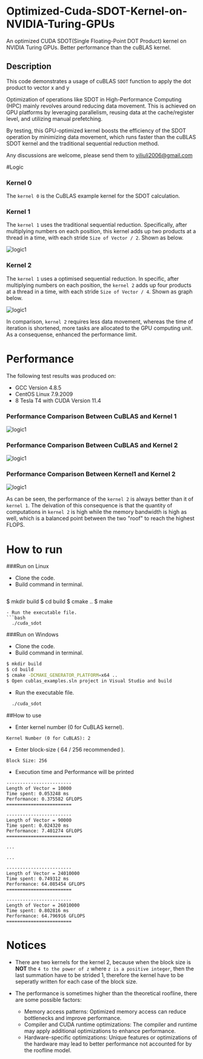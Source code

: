 # Optimized-Cuda-SDOT-Kernel-on-NVIDIA-Turing-GPUs
An optimized CUDA SDOT(Single Floating-Point DOT Product) kernel on NVIDIA Turing GPUs. Better performance than the cuBLAS kernel.
## Description

This code demonstrates a usage of cuBLAS `SDOT` function to apply the dot product to vector x and y

Optimization of operations like SDOT in High-Performance Computing (HPC) mainly revolves around reducing data movement. This is achieved on GPU platforms by leveraging parallelism, reusing data at the cache/register level, and utilizing manual prefetching. 

By testing, this GPU-optimized kernel boosts the efficiency of the SDOT operation by minimizing data movement, which runs faster than the cuBLAS SDOT kernel and the traditional sequential reduction method.

Any discussions are welcome, please send them to yiliuli2006@gmail.com

#Logic
### Kernel 0 
The `kernel 0` is the CuBLAS example kernel for the SDOT calculation. 

### Kernel 1 
The `kernel 1` uses the traditional sequential reduction. Specifically, after multiplying numbers on each position, this kernel adds up two products at a thread in a time, with each stride `Size of Vector / 2`. 
Shown as below. 

![logic1](figs/kernel1logic.png)

### Kernel 2
The `kernel 1` uses a optimised sequential reduction. In specific, after multiplying numbers on each position, the `kernel 2` adds up four products at a thread in a time, with each stride `Size of Vector / 4`. 
Shown as graph below. 

![logic1](figs/kernel2logic.png)

In comparison, `kernel 2` requires less data movement, whereas the time of iteration is shortened, more tasks are allocated to the GPU computing unit. As a consequense, enhanced the performance limit.



# Performance
The following test results was produced on:
- GCC Version 4.8.5
- CentOS Linux 7.9.2009
- 8 Tesla T4 with CUDA Version 11.4

### Performance Comparison Between CuBLAS and Kernel 1 
![logic1](figs/cbv1.png)

### Performance Comparison Between CuBLAS and Kernel 2 
![logic1](figs/cbv2.png)

### Performance Comparison Between Kernel1 and Kernel 2
![logic1](figs/1V2.png)

As can be seen, the performance of the `kernel 2` is always better than it of `kernel 1`. The deivation of this consequence is that the quantity of computations in `kernel 2` is high while the memory bandwidth is high as well, which is a balanced point between the two "roof" to reach the highest FLOPS.



# How to run
###Run on Linux
- Clone the code.
- Build command in terminal.
    ```bash
$ mkdir build
$ cd build
$ cmake ..
$ make
```
- Run the executable file.
```bash
  ./cuda_sdot
```

###Run on Windows
- Clone the code.
- Build command in terminal.
```bash
$ mkdir build
$ cd build
$ cmake -DCMAKE_GENERATOR_PLATFORM=x64 ..
$ Open cublas_examples.sln project in Visual Studio and build
```
- Run the executable file.
```bash
  ./cuda_sdot
```


##How to use
- Enter kernel number (0 for CuBLAS kernel).
```
Kernel Number (0 for CuBLAS): 2
```
- Enter block-size ( 64 / 256 recommended ).
```
Block Size: 256
```

- Execution time and Performance will be printed

```
------------------------
Length of Vector = 10000
Time spent: 0.053248 ms
Performance: 0.375582 GFLOPS
========================

------------------------
Length of Vector = 90000
Time spent: 0.024320 ms
Performance: 7.401274 GFLOPS
========================

...

...

------------------------
Length of Vector = 24010000
Time spent: 0.749312 ms
Performance: 64.085454 GFLOPS
========================

------------------------
Length of Vector = 26010000
Time spent: 0.802816 ms
Performance: 64.796916 GFLOPS
========================
```


# Notices 
- There are two kernels for the kernel 2, because when the block size is **NOT** the `4 to the power of z` where `z is a positive integer`, then the last summation have to be strided 1, therefore the kernel have to be seperatly written for each case of the block size.

- The performance is sometimes higher than the theoretical roofline, there are some possible factors:
    - Memory access patterns: Optimized memory access can reduce bottlenecks and improve performance.
    - Compiler and CUDA runtime optimizations: The compiler and runtime may apply additional optimizations to enhance performance.
    - Hardware-specific optimizations: Unique features or optimizations of the hardware may lead to better performance not accounted for by the roofline model.
